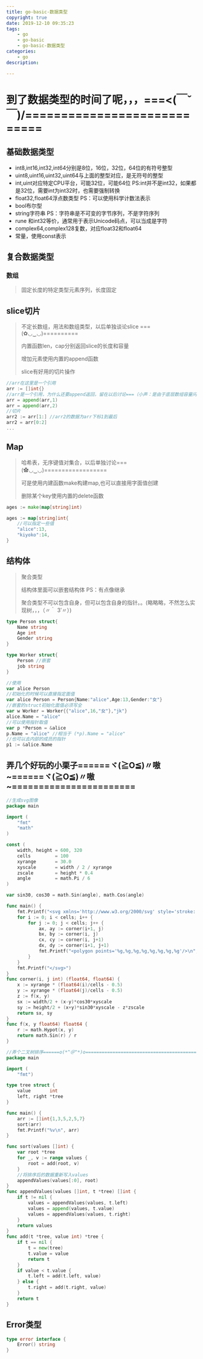 ```yaml
---
title: go-basic-数据类型
copyright: true
date: 2019-12-10 09:35:23
tags:
	- go
	- go-basic
	- go-basic-数据类型
categories:
	- go
description:

---
```


# 到了数据类型的时间了呢，，，===<(￣ˇ￣)/============================

<!--more-->

## 基础数据类型

* int8,int16,int32,int64分别是8位，16位，32位，64位的有符号整型
* uint8,uint16,uint32,uint64与上面的整型对应，是无符号的整型
* int,uint对应特定CPU平台，可能32位，可能64位  PS:int并不是int32，如果都是32位，需要int为int32时，也需要强制转换
* float32,float64浮点数类型 PS：可以使用科学计数法表示
* bool布尔型
* string字符串  PS：字符串是不可变的字节序列，不是字符序列
* rune 和int32等价，通常用于表示Unicode码点，可以当成是字符
* complex64,complex128复数，对应float32和float64
* 常量，使用const表示

## 复合数据类型

### 数组

>固定长度的特定类型元素序列，长度固定

## slice切片

>不定长数组，用法和数组类型，以后单独谈论slice ===(✿◡‿◡)==========
>
>内置函数len，cap分别返回slice的长度和容量
>
>增加元素使用内置的append函数
>
>slice有好用的切片操作

```go
//arr在这里是一个引用
arr := []int{}
//arr是一个引用，为什么还要append返回，留在以后讨论===（小声：是由于底层数组容量问题，数组容量重新分配。。。(＠￣ー￣＠)）
arr = append(arr,1)
arr = append(arr,2)
//切片
arr2 := arr[1:] //arr2的数据为arr下标1到最后
arr2 = arr[0:2]
...
```



## Map

>哈希表，无序键值对集合，以后单独讨论===(✿◡‿◡)==================
>
>可是使用内建函数make构建map,也可以直接用字面值创建
>
>删除某个key使用内置的delete函数

```go
ages := make(map[string]int)

ages := map[string]int{
    //可以指定一些值
    "alice":13,
    "kiyoko":14,
}
```

## 结构体

>聚合类型
>
>结构体里面可以嵌套结构体 PS：有点像继承
>
>聚合类型不可以包含自身，但可以包含自身的指针。。(略略略，不然怎么实现树，，，（〃｀ 3′〃）)

```go
type Person struct{
    Name string
    Age int
    Gender string
}

type Worker struct{
    Person //嵌套
    job string
}

//使用
var alice Person
//初始化的时候可以直接指定面值
var alice Person = Person{Name:"alice",Age:13,Gender:"女"}
//嵌套的struct初始化面值必须写全
var w Worker = Worker{{"alice",16,"女"},"jk"}
alice.Name = "alice"
//可以使用指针取值
var p *Person = &alice
p.Name = "alice" //相当于 (*p).Name = "alice"
//也可以去内部的成员的指针
p1 := &alice.Name

```

## 弄几个好玩的小栗子======ヾ(≧O≦)〃嗷~======ヾ(≧O≦)〃嗷~=======================

```go
//生成svg图像
package main

import (
	"fmt"
	"math"
)

const (
	width, height = 600, 320
	cells         = 100
	xyrange       = 30.0
	xyscale       = width / 2 / xyrange
	zscale        = height * 0.4
	angle         = math.Pi / 6
)

var sin30, cos30 = math.Sin(angle), math.Cos(angle)

func main() {
	fmt.Printf("<svg xmlns='http://www.w3.org/2000/svg' style='stroke: orange; fill: white; stroke-width: 0.7' width='%d' height='%d'>", width, height)
	for i := 0; i < cells; i++ {
		for j := 0; j < cells; j++ {
			ax, ay := corner(i+1, j)
			bx, by := corner(i, j)
			cx, cy := corner(i, j+1)
			dx, dy := corner(i+1, j+1)
			fmt.Printf("<polygon points='%g,%g,%g,%g,%g,%g,%g,%g'/>\n", ax, ay, bx, by, cx, cy, dx, dy)
		}
	}
	fmt.Printf("</svg>")
}
func corner(i, j int) (float64, float64) {
	x := xyrange * (float64(i)/cells - 0.5)
	y := xyrange * (float64(j)/cells - 0.5)
	z := f(x, y)
	sx := width/2 + (x-y)*cos30*xyscale
	sy := height/2 + (x+y)*sin30*xyscale - z*zscale
	return sx, sy
}
func f(x, y float64) float64 {
	r := math.Hypot(x, y)
	return math.Sin(r) / r
}

```

```go
//弄个二叉树排序======o(*^＠^*)o=========================================
package main

import (
	"fmt")

type tree struct {
	value       int
	left, right *tree
}

func main() {
	arr := []int{1,3,5,2,5,7}
	sort(arr)
	fmt.Printf("%v\n", arr)
}

func sort(values []int) {
	var root *tree
	for _, v := range values {
		root = add(root, v)
	}
    //将排序后的数据重新写入values
	appendValues(values[:0], root)
}
func appendValues(values []int, t *tree) []int {
	if t != nil {
		values = appendValues(values, t.left)
		values = append(values, t.value)
		values = appendValues(values, t.right)
	}
	return values
}
func add(t *tree, value int) *tree {
	if t == nil {
		t = new(tree)
		t.value = value
		return t
	}
	if value < t.value {
		t.left = add(t.left, value)
	} else {
		t.right = add(t.right, value)
	}
	return t
}

```

## Error类型

```go
type error interface {
	Error() string
}
```




